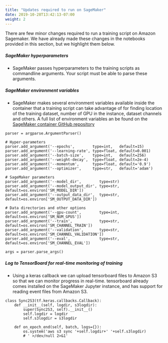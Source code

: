 ```yaml
---
title: "Updates required to run on SageMaker"
date: 2019-10-28T13:42:13-07:00
weight: 2
---
```


There are few minor changes required to run a training script on Amazon Sagemaker.  We have already made these changes in the notebooks provided in this section, but we highlight them below.


##### SageMaker hyperparameters
* SageMaker passes hyperparameters to the training scripts as commandline arguments. Your script must be able to parse these arguments.

##### SageMaker environment variables
* SageMaker makes several environment variables available inside the container that a training script can take advantage of for finding location of the training dataset, number of GPU in the instance, dataset channels and others. A full list of environment variables an be found on the [SageMaker container GitHub repository](https://github.com/aws/sagemaker-containers#important-environment-variables)

```
parser = argparse.ArgumentParser()

# Hyper-parameters
parser.add_argument('--epochs',        type=int,   default=15)
parser.add_argument('--learning-rate', type=float, default=0.001)
parser.add_argument('--batch-size',    type=int,   default=256)
parser.add_argument('--weight-decay',  type=float, default=2e-4)
parser.add_argument('--momentum',      type=float, default='0.9')
parser.add_argument('--optimizer',     type=str,   default='adam')

# SageMaker parameters
parser.add_argument('--model_dir',        type=str)
parser.add_argument('--model_output_dir', type=str,   default=os.environ['SM_MODEL_DIR'])
parser.add_argument('--output_data_dir',  type=str,   default=os.environ['SM_OUTPUT_DATA_DIR'])

# Data directories and other options
parser.add_argument('--gpu-count',        type=int,   default=os.environ['SM_NUM_GPUS'])
parser.add_argument('--train',            type=str,   default=os.environ['SM_CHANNEL_TRAIN'])
parser.add_argument('--validation',       type=str,   default=os.environ['SM_CHANNEL_VALIDATION'])
parser.add_argument('--eval',             type=str,   default=os.environ['SM_CHANNEL_EVAL'])

args = parser.parse_args()
```

##### Log to TensorBoard for real-time monitoring of training
* Using a keras callback we can upload tensorboard files to Amazon S3 so that we can monitor progress in real-time.
tensorboard already comes installed on the SageMaker Jupyter instance, and has support for reading event files from Amazon S3.

```
class Sync2S3(tf.keras.callbacks.Callback):
    def __init__(self, logdir, s3logdir):
        super(Sync2S3, self).__init__()
        self.logdir = logdir
        self.s3logdir = s3logdir

    def on_epoch_end(self, batch, logs={}):
        os.system('aws s3 sync '+self.logdir+' '+self.s3logdir)
        # ' >/dev/null 2>&1'
```
